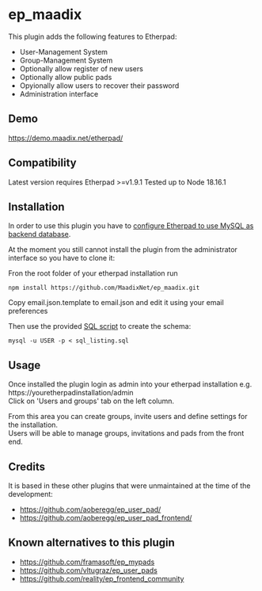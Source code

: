 ep_maadix
=========

This plugin adds the following features to Etherpad:

- User-Management System
- Group-Management System
- Optionally allow register of new users
- Optionally allow public pads
- Opyionally allow users to recover their password
- Administration interface

Demo
------------

https://demo.maadix.net/etherpad/

Compatibility
-------------

Latest version requires Etherpad >=v1.9.1
Tested up to Node 18.16.1

Installation
------------

In order to use this plugin you have to [configure Etherpad to use MySQL as backend database](https://github.com/ether/etherpad-lite/wiki/How-to-use-Etherpad-Lite-with-MySQL).

At the moment you still cannot install the plugin from the administrator interface so you have to clone it:

Fron the root folder of your etherpad installation run

    npm install https://github.com/MaadixNet/ep_maadix.git

Copy email.json.template to email.json and edit it using your email preferences

Then use the provided [SQL script](/sql_listing.sql) to create the schema:

    mysql -u USER -p < sql_listing.sql


Usage
-----------

Once installed the plugin login as admin into your etherpad installation e.g. https://youretherpadinstallation/admin  
Click on 'Users and groups' tab on the left column.  

From this area you can create groups, invite users and define settings for the installation.  
Users will be able to manage groups, invitations and pads from the front end.   

Credits
-------

It is based in these other plugins that were unmaintained at the time of the development:

- https://github.com/aoberegg/ep_user_pad/
- https://github.com/aoberegg/ep_user_pad_frontend/

Known alternatives to this plugin
---------------------------------

- https://github.com/framasoft/ep_mypads
- https://github.com/vltugraz/ep_user_pads
- https://github.com/reality/ep_frontend_community


